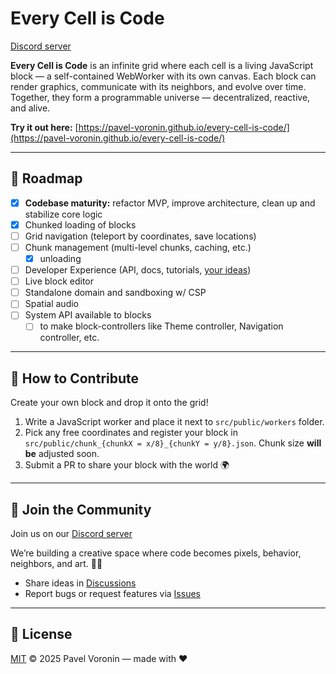 # Every Cell is Code

[Discord server](https://discord.gg/fSMwfn8sKw)

**Every Cell is Code** is an infinite grid where each cell is a living JavaScript block — a self-contained WebWorker with its own canvas.
Each block can render graphics, communicate with its neighbors, and evolve over time.
Together, they form a programmable universe — decentralized, reactive, and alive.

**Try it out here:** [https://pavel-voronin.github.io/every-cell-is-code/](https://pavel-voronin.github.io/every-cell-is-code/)

---

## 🚧 Roadmap

- [x] **Codebase maturity:** refactor MVP, improve architecture, clean up and stabilize core logic
- [x] Chunked loading of blocks
- [ ] Grid navigation (teleport by coordinates, save locations)
- [ ] Chunk management (multi-level chunks, caching, etc.)
  - [x] unloading
- [ ] Developer Experience (API, docs, tutorials, [your ideas](https://github.com/pavel-voronin/every-cell-is-code/discussions))
- [ ] Live block editor
- [ ] Standalone domain and sandboxing w/ CSP
- [ ] Spatial audio
- [ ] System API available to blocks
  - [ ] to make block-controllers like Theme controller, Navigation controller, etc.

---

## 🧩 How to Contribute

Create your own block and drop it onto the grid!

1. Write a JavaScript worker and place it next to `src/public/workers` folder.
2. Pick any free coordinates and register your block in `src/public/chunk_{chunkX = x/8}_{chunkY = y/8}.json`. Chunk size **will be** adjusted soon.
3. Submit a PR to share your block with the world 🌍

---

## 🤝 Join the Community

Join us on our [Discord server](https://discord.gg/fSMwfn8sKw)

We’re building a creative space where code becomes pixels, behavior, neighbors, and art. 🎨✨

- Share ideas in [Discussions](https://github.com/pavel-voronin/every-cell-is-code/discussions)
- Report bugs or request features via [Issues](https://github.com/pavel-voronin/every-cell-is-code/issues)

---

## 📜 License

[MIT](LICENSE) © 2025 Pavel Voronin — made with ❤️
